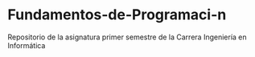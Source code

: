 # Fundamentos-de-Programaci-n
Repositorio de la asignatura primer semestre de la Carrera Ingeniería en Informática
